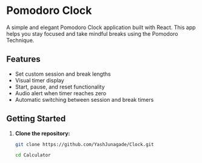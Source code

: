 # Pomodoro Clock

A simple and elegant Pomodoro Clock application built with React. This app helps you stay focused and take mindful breaks using the Pomodoro Technique.

## Features

- Set custom session and break lengths
- Visual timer display
- Start, pause, and reset functionality
- Audio alert when timer reaches zero
- Automatic switching between session and break timers

## Getting Started

1. **Clone the repository:**

   ```bash
   git clone https://github.com/YashJunagade/Clock.git

   cd Calculator
   ```

